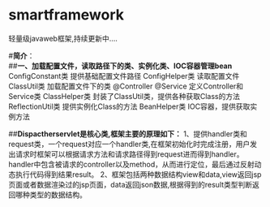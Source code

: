 # smartframework
轻量级javaweb框架,持续更新中....

#**简介**：  
##**一、加载配置文件，读取路径下的类、实例化类、IOC容器管理bean**
ConfigConstant类 提供基础配置文件路径
ConfigHelper类 读取配置文件
ClassUtil类 加载配置文件下的类
@Controller @Service 定义Controller和Service类
ClassHelper类 封装了ClassUtil类，提供各种获取Class的方法
ReflectionUtil类 提供实例化Class的方法
BeanHelper类 IOC容器，提供获取实例方法




##**Dispactherservlet是核心类,框架主要的原理如下：**
1、提供handler类和request类，一个request对应一个handler类,在框架初始化时完成注册，用户发出请求时框架可以根据请求方法和请求路径得到request进而得到handler。handler中包含被请求的controller以及method，从而进行定位，最后通过反射动态执行代码得到结果result。
2、框架包括两种数据结构view和data,view返回jsp页面或者数据渲染过的jsp页面，data返回json数据,根据得到的result类型判断返回哪种类型的数据结构。
